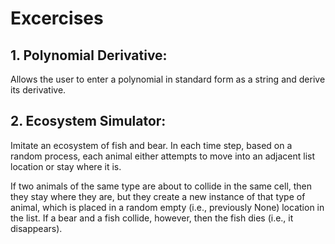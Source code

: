 # Excercises
## 1. Polynomial Derivative: 
Allows the user to enter a polynomial in standard form as a string and derive its derivative.
## 2. Ecosystem Simulator:
Imitate an ecosystem of fish and bear. In each time step, based on a random process, each animal either attempts to move into an adjacent list location or stay where it is. 

If two animals of the same type are about to collide in the same cell, then they stay where they are, but they create a new instance of that type of animal, which is placed in a random empty (i.e., previously None) location in the list. If a bear and a fish collide, however, then the fish dies (i.e., it disappears).
